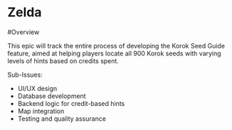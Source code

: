 # Zelda
#Overview

This epic will track the entire process of developing the Korok Seed Guide feature, aimed at helping players locate all 900 Korok seeds with varying levels of hints based on credits spent.

Sub-Issues:
- UI/UX design
- Database development
- Backend logic for credit-based hints
- Map integration
- Testing and quality assurance
